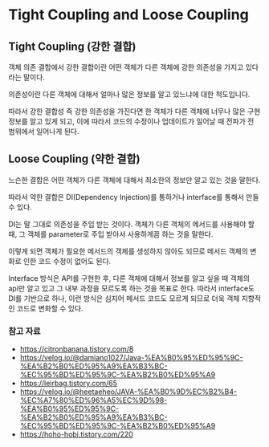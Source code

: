 # Tight Coupling and Loose Coupling

## Tight Coupling (강한 결합)
객체 의존 결합에서 강한 결합이란 어떤 객체가 다른 객체에 강한 의존성을 가지고 있다라는 말이다.

의존성이란 다른 객체에 대해서 얼마나 많은 정보를 알고 있느냐에 대한 척도입니다.

따라서 강한 결합성 즉 강한 의존성을 가진다면 한 객체가 다른 객체에 너무나 많은 구현 정보를 알고 있게 되고, 이에 따라서 코드의 수정이나 업데이트가 일어날 때 전파가 전 범위에서 일어나게 된다.

## Loose Coupling (약한 결합)
느슨한 결합은 어떤 객체가 다른 객체에 대해서 최소한의 정보만 알고 있는 것을 말한다. 

따라서 약한 결합은 DI(Dependency Injection)를 통하거나 interface를 통해서 만들 수 있다.

DI는 말 그대로 의존성을 주입 받는 것이다. 객체가 다른 객체의 메서드를 사용해야 할 때, 그 객체를 parameter로 주입 받아서 사용하게끔 하는 것을 말한다.

이렇게 되면 객체가 필요한 메서드의 객체를 생성하지 않아도 되므로 메서드 객체의 변화로 인한 코드 수정이 없어도 된다.

Interface 방식은 API를 구현한 후, 다른 객체에 대해서 정보를 알고 싶을 때 객체의 api만 알고 있고 그 내부 과정을 모르도록 하는 것을 목표로 한다. 따라서 interface도 DI를 기반으로 하나, 이런 방식은 심지어 메서드 코드도 모르게 되므로 더욱 객체 지향적인 코드로 변화할 수 있다.


### 참고 자료
- https://citronbanana.tistory.com/8
- https://velog.io/@damiano1027/Java-%EA%B0%95%ED%95%9C-%EA%B2%B0%ED%95%A9%EA%B3%BC-%EC%95%BD%ED%95%9C-%EA%B2%B0%ED%95%A9
- https://leirbag.tistory.com/65
- https://velog.io/@heetaeheo/JAVA-%EA%B0%9D%EC%B2%B4-%EC%A7%80%ED%96%A5%EC%9D%98-%EA%B0%95%ED%95%9C-%EA%B2%B0%ED%95%A9%EA%B3%BC-%EC%95%BD%ED%95%9C-%EA%B2%B0%ED%95%A9
- https://hoho-hobi.tistory.com/220
